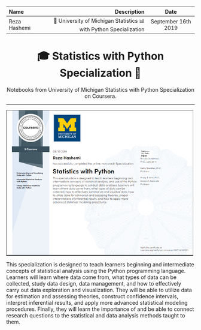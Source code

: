 | Name | Description | Date 
| :- |-------------: | :-:
|Reza Hashemi| 🏫 University of Michigan Statistics 📊 with Python Specialization    | September 16th 2019 |

<h1 align="center">🎓 Statistics with Python Specialization 🤖</h1>
<p align="center">
Notebooks from University of Michigan Statistics with Python Specialization on Coursera.
</p>

--- 

<a href="https://www.coursera.org/account/accomplishments/specialization/certificate/3SXTLW33VGEV">
    <img src="UofM_Statistics_with_Python.PNG" width="500" align="center">
</a>


This specialization is designed to teach learners beginning and intermediate concepts of statistical analysis using the Python programming language. Learners will learn where data come from, what types of data can be collected, study data design, data management, and how to effectively carry out data exploration and visualization. They will be able to utilize data for estimation and assessing theories, construct confidence intervals, interpret inferential results, and apply more advanced statistical modeling procedures. Finally, they will learn the importance of and be able to connect research questions to the statistical and data analysis methods taught to them.
